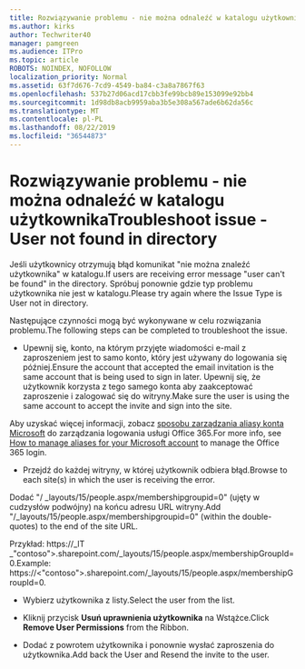 ```yaml
---
title: Rozwiązywanie problemu - nie można odnaleźć w katalogu użytkownika
ms.author: kirks
author: Techwriter40
manager: pamgreen
ms.audience: ITPro
ms.topic: article
ROBOTS: NOINDEX, NOFOLLOW
localization_priority: Normal
ms.assetid: 63f7d676-7cd9-4549-ba84-c3a8a7867f63
ms.openlocfilehash: 537b27d06acd17cbb3fe99bcb89e153099e92bb4
ms.sourcegitcommit: 1d98db8acb9959aba3b5e308a567ade6b62da56c
ms.translationtype: MT
ms.contentlocale: pl-PL
ms.lasthandoff: 08/22/2019
ms.locfileid: "36544873"
---
```

# <a name="troubleshoot-issue---user-not-found-in-directory"></a><span data-ttu-id="86896-102">Rozwiązywanie problemu - nie można odnaleźć w katalogu użytkownika</span><span class="sxs-lookup"><span data-stu-id="86896-102">Troubleshoot issue - User not found in directory</span></span>

<span data-ttu-id="86896-103">Jeśli użytkownicy otrzymują błąd komunikat "nie można znaleźć użytkownika" w katalogu.</span><span class="sxs-lookup"><span data-stu-id="86896-103">If users are receiving error message "user can't be found" in the directory.</span></span> <span data-ttu-id="86896-104">Spróbuj ponownie gdzie typ problemu użytkownika nie jest w katalogu.</span><span class="sxs-lookup"><span data-stu-id="86896-104">Please try again where the Issue Type is User not in directory.</span></span>

<span data-ttu-id="86896-105">Następujące czynności mogą być wykonywane w celu rozwiązania problemu.</span><span class="sxs-lookup"><span data-stu-id="86896-105">The following steps can be completed to troubleshoot the issue.</span></span>

- <span data-ttu-id="86896-106">Upewnij się, konto, na którym przyjęte wiadomości e-mail z zaproszeniem jest to samo konto, który jest używany do logowania się później.</span><span class="sxs-lookup"><span data-stu-id="86896-106">Ensure the account that accepted the email invitation is the same account that is being used to sign in later.</span></span> <span data-ttu-id="86896-107">Upewnij się, że użytkownik korzysta z tego samego konta aby zaakceptować zaproszenie i zalogować się do witryny.</span><span class="sxs-lookup"><span data-stu-id="86896-107">Make sure the user is using the same account to accept the invite and sign into the site.</span></span> 

<span data-ttu-id="86896-108">Aby uzyskać więcej informacji, zobacz [sposobu zarządzania aliasy konta Microsoft</a> do zarządzania logowania usługi Office 365](https://support.microsoft.com/help/12407/microsoft-account-how-to-manage-aliases).</span><span class="sxs-lookup"><span data-stu-id="86896-108">For more info, see [How to manage aliases for your Microsoft account</a> to manage the Office 365 login](https://support.microsoft.com/help/12407/microsoft-account-how-to-manage-aliases).</span></span> 

- <span data-ttu-id="86896-109">Przejdź do każdej witryny, w której użytkownik odbiera błąd.</span><span class="sxs-lookup"><span data-stu-id="86896-109">Browse to each site(s) in which the user is receiving the error.</span></span> 

<span data-ttu-id="86896-110">Dodać "/ _layouts/15/people.aspx/membershipgroupid=0" (ujęty w cudzysłów podwójny) na końcu adresu URL witryny.</span><span class="sxs-lookup"><span data-stu-id="86896-110">Add "/_layouts/15/people.aspx/membershipgroupid=0" (within the double-quotes) to the end of the site URL.</span></span> 

<span data-ttu-id="86896-111">Przykład: https://_lT _"contoso">.sharepoint.com/_layouts/15/people.aspx/membershipGroupId=0.</span><span class="sxs-lookup"><span data-stu-id="86896-111">Example: https://<"contoso">.sharepoint.com/_layouts/15/people.aspx/membershipGroupId=0.</span></span>

- <span data-ttu-id="86896-112">Wybierz użytkownika z listy.</span><span class="sxs-lookup"><span data-stu-id="86896-112">Select the user from the list.</span></span>

- <span data-ttu-id="86896-113">Kliknij przycisk **Usuń uprawnienia użytkownika** na Wstążce.</span><span class="sxs-lookup"><span data-stu-id="86896-113">Click **Remove User Permissions** from the Ribbon.</span></span> 
-  <span data-ttu-id="86896-114">Dodać z powrotem użytkownika i ponownie wysłać zaproszenia do użytkownika.</span><span class="sxs-lookup"><span data-stu-id="86896-114">Add back the User and Resend the invite to the user.</span></span>

